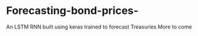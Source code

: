 # Forecasting-bond-prices-
An LSTM RNN built using keras trained to forecast Treasuries 
More to come 
